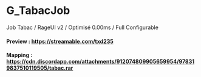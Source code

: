 # G_TabacJob
Job Tabac / RageUI v2 / Optimisé 0.00ms / Full Configurable

#### Preview : https://streamable.com/txd235

#### Mapping : https://cdn.discordapp.com/attachments/912074809905659954/978319837510119505/tabac.rar
